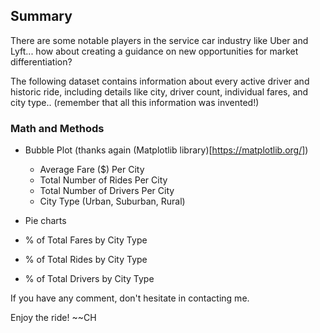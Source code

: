 ## Summary 

There are some notable players in the service car industry like Uber and Lyft... how about creating a guidance on new opportunities for market differentiation? 

The following dataset contains information about every active driver and historic ride, including details like city, driver count, individual fares, and city type.. (remember that all this information was invented!) 

### Math and Methods 
* Bubble Plot (thanks again (Matplotlib library)[https://matplotlib.org/])
  * Average Fare ($) Per City
  * Total Number of Rides Per City
  * Total Number of Drivers Per City
  * City Type (Urban, Suburban, Rural)

* Pie charts
 * % of Total Fares by City Type
 * % of Total Rides by City Type
 * % of Total Drivers by City Type



If you have any comment, don't hesitate in contacting me. 

Enjoy the ride! 
~~CH
